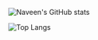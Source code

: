  ![Naveen's GitHub stats](https://github-readme-stats-five-plum.vercel.app/api?username=naveenpiedy&show_icons=true&theme=cobalt&hide=contribs,issues)

![Top Langs](https://github-readme-stats-five-plum.vercel.app/api/top-langs/?username=naveenpiedy&hide=javascript,css,scss,html&theme=cobalt&layout=compact)
